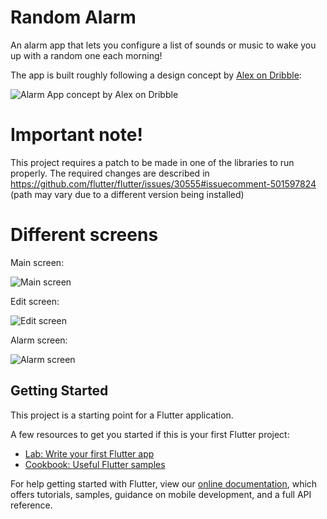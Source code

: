 # Random Alarm

An alarm app that lets you configure a list of sounds or music to wake you up with a random one each morning!

The app is built roughly following a design concept by [Alex on Dribble](https://dribbble.com/shots/5068840-Alarm-App):

![Alarm App concept by Alex on Dribble](https://cdn.dribbble.com/users/1269204/screenshots/5068840/alarm_app_4x.png)

# Important note!

This project requires a patch to be made in one of the libraries to run properly.
The required changes are described in https://github.com/flutter/flutter/issues/30555#issuecomment-501597824 (path may vary due to a different version being installed)

# Different screens

Main screen:

![Main screen](https://user-images.githubusercontent.com/26303198/78984346-48e28580-7b26-11ea-932f-23d8f3f18ce8.png)

Edit screen:

![Edit screen](https://user-images.githubusercontent.com/26303198/78984373-5c8dec00-7b26-11ea-8120-d07890608036.png)

Alarm screen:

![Alarm screen](https://user-images.githubusercontent.com/26303198/78984586-ea69d700-7b26-11ea-8e27-6edb27bc971f.png)


## Getting Started

This project is a starting point for a Flutter application.

A few resources to get you started if this is your first Flutter project:

- [Lab: Write your first Flutter app](https://flutter.dev/docs/get-started/codelab)
- [Cookbook: Useful Flutter samples](https://flutter.dev/docs/cookbook)

For help getting started with Flutter, view our
[online documentation](https://flutter.dev/docs), which offers tutorials,
samples, guidance on mobile development, and a full API reference.
